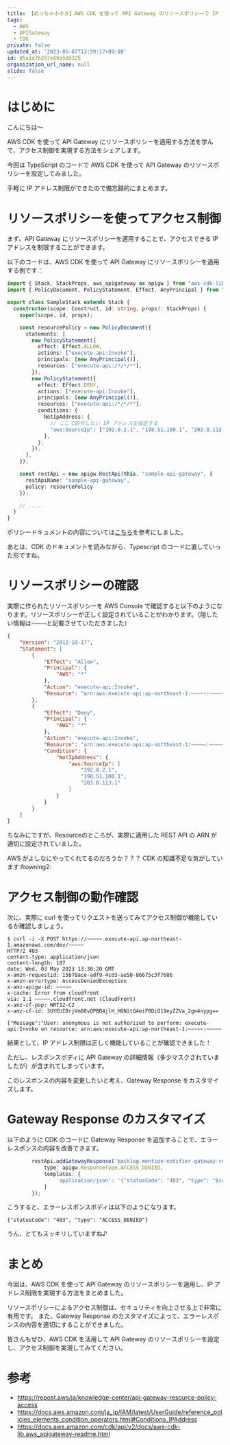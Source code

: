 ```yaml
---
title: 【めっちゃ小ネタ】AWS CDK を使って API Gateway のリソースポリシーで IP アドレス制限を実装する方法
tags:
  - AWS
  - APIGateway
  - CDK
private: false
updated_at: '2023-05-07T13:59:17+09:00'
id: 05a1d7b257e69a5dd325
organization_url_name: null
slide: false
---
```

# はじめに

こんにちは〜

AWS CDK を使って API Gateway にリソースポリシーを適用する方法を学んで、アクセス制御を実現する方法をシェアします。

今回は TypeScript のコードで AWS CDK を使って API Gateway のリソースポリシーを設定してみました。

手軽に IP アドレス制限ができたので備忘録的にまとめます。

# リソースポリシーを使ってアクセス制御

まず、API Gateway にリソースポリシーを適用することで、アクセスできる IP アドレスを制限することができます。

以下のコードは、AWS CDK を使って API Gateway にリソースポリシーを適用する例です：

```typescript
import { Stack, StackProps, aws_apigateway as apigw } from "aws-cdk-lib";
import { PolicyDocument, PolicyStatement, Effect, AnyPrincipal } from "aws-cdk-lib/aws-iam";

export class SampleStack extends Stack {
  constructor(scope: Construct, id: string, props?: StackProps) {
    super(scope, id, props);

    const resourcePolicy = new PolicyDocument({
      statements: [
        new PolicyStatement({
          effect: Effect.ALLOW,
          actions: ["execute-api:Invoke"],
          principals: [new AnyPrincipal()],
          resources: ["execute-api:/*/*/*"],
        }),
        new PolicyStatement({
          effect: Effect.DENY,
          actions: ["execute-api:Invoke"],
          principals: [new AnyPrincipal()],
          resources: ["execute-api:/*/*/*"],
          conditions: {
            NotIpAddress: {
              // ここで許可したい IP アドレスを指定する
              "aws:SourceIp": ["192.0.2.1", "198.51.100.1", "203.0.113.1"]
            },
          },
        }),
      ],
    });

    const restApi = new apigw.RestApi(this, "sample-api-gateway", {
      restApiName: "sample-api-gateway",
      policy: resourcePolicy
    });

    // .....
  }
}
```

ポリシードキュメントの内容については[こちら](https://repost.aws/ja/knowledge-center/api-gateway-resource-policy-access)を参考にしました。

あとは、CDK のドキュメントを読みながら、Typescript のコードに直していった形ですね。

# リソースポリシーの確認

実際に作られたリソースポリシーを AWS Console で確認すると以下のようになります。リソースポリシーが正しく設定されていることがわかります。（隠したい情報は`~~~~~`と記載させていただきました）

```json
{
    "Version": "2012-10-17",
    "Statement": [
        {
            "Effect": "Allow",
            "Principal": {
                "AWS": "*"
            },
            "Action": "execute-api:Invoke",
            "Resource": "arn:aws:execute-api:ap-northeast-1:~~~~~:~~~~~/*/*/*"
        },
        {
            "Effect": "Deny",
            "Principal": {
                "AWS": "*"
            },
            "Action": "execute-api:Invoke",
            "Resource": "arn:aws:execute-api:ap-northeast-1:~~~~~:~~~~~/*/*/*",
            "Condition": {
                "NotIpAddress": {
                    "aws:SourceIp": [
                        "192.0.2.1",
                        "198.51.100.1",
                        "203.0.113.1"
                    ]
                }
            }
        }
    ]
}
```

ちなみにですが、Resourceのところが、実際に適用した REST API の ARN が適切に設定されていました。

AWS がよしなにやってくれてるのだろうか？？？ CDK の知識不足な気がしています:frowning2:

# アクセス制御の動作確認

次に、実際に curl を使ってリクエストを送ってみてアクセス制御が機能しているか確認しましょう。

```
$ curl -i -X POST https://~~~~~.execute-api.ap-northeast-1.amazonaws.com/dev/~~~~~
HTTP/2 403 
content-type: application/json
content-length: 187
date: Wed, 03 May 2023 13:30:20 GMT
x-amzn-requestid: 15b78ace-adf9-4cd3-ae50-86675c3f7606
x-amzn-errortype: AccessDeniedException
x-amz-apigw-id: ~~~~~
x-cache: Error from cloudfront
via: 1.1 ~~~~~.cloudfront.net (CloudFront)
x-amz-cf-pop: NRT12-C2
x-amz-cf-id: 3UYEUIBrjVm88vQPBB4jlH_HONitQ4eiF0DiO19eyZZVa_2ge4nypg==

{"Message":"User: anonymous is not authorized to perform: execute-api:Invoke on resource: arn:aws:execute-api:ap-northeast-1:~~~~~:~~~~~
```

結果として、IP アドレス制限は正しく機能していることが確認できました！

ただし、レスポンスボディに API Gateway の詳細情報（多少マスクされていましたが）が含まれてしまっています。

このレスポンスの内容を変更したいと考え、Gateway Response をカスタマイズします。

# Gateway Response のカスタマイズ

以下のように CDK のコードに Gateway Response を追加することで、エラーレスポンスの内容を改善できます。

```typescript
		restApi.addGatewayResponse('backlog-mention-notifier-gateway-response', {
			type: apigw.ResponseType.ACCESS_DENIED,	
			templates: {
				'application/json': '{"statusCode": "403", "type": "$context.error.responseType"}'
			}
		});
```

こうすると、エラーレスポンスボディは以下のようになります。

```
{"statusCode": "403", "type": "ACCESS_DENIED"}
```

うん、とてもスッキリしていますね♪

# まとめ

今回は、AWS CDK を使って API Gateway のリソースポリシーを適用し、IP アドレス制限を実現する方法をまとめました。

リソースポリシーによるアクセス制御は、セキュリティを向上させる上で非常に有用です。
また、Gateway Response のカスタマイズによって、エラーレスポンスの内容を適切にすることができました。

皆さんもぜひ、AWS CDK を活用して API Gateway のリソースポリシーを設定し、アクセス制御を実現してみてください。

# 参考

- https://repost.aws/ja/knowledge-center/api-gateway-resource-policy-access
- https://docs.aws.amazon.com/ja_jp/IAM/latest/UserGuide/reference_policies_elements_condition_operators.html#Conditions_IPAddress
- https://docs.aws.amazon.com/cdk/api/v2/docs/aws-cdk-lib.aws_apigateway-readme.html
